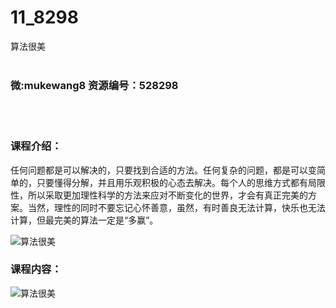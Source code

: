 # 11_8298
算法很美
<br/></br>
<h3>微:mukewang8 资源编号：528298</h3>
<br/></br>
<h3>课程介绍：</h3>
<p>任何问题都是可以解决的，只要找到合适的方法。任何复杂的问题，都是可以变简单的，只要懂得分解，并且用乐观积极的心态去解决。每个人的思维方式都有局限性，所以采取更加理性科学的方法来应对不断变化的世界，才会有真正完美的方案。当然，理性的同时不要忘记心怀善意，虽然，有时善良无法计算，快乐也无法计算，但最完美的<a title="查看与 算法 相关的文章" target="_blank">算法</a>一定是“多赢”。</p>
<p><img src="https://www.ko996.com/wp-content/uploads/img/2019/11/2-300x248.png" alt="算法很美"></p>
<h3>课程内容：</h3>
<p><img src="https://www.ko996.com/wp-content/uploads/img/2019/11/1.png" alt="算法很美"></p>
<p>&nbsp;</p>
